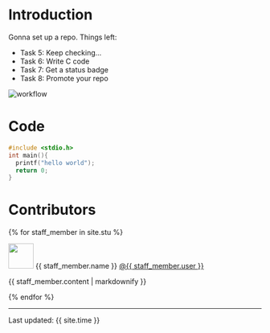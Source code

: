 # Introduction
Gonna set up a repo. Things left:
* Task 5: Keep checking...
* Task 6: Write C code
* Task 7: Get a status badge
* Task 8: Promote your repo

![workflow](https://github.com/csci3251-2021/project-team-i/actions/workflows/c-cpp.yml/badge.svg)
# Code
```C
#include <stdio.h>
int main(){
  printf("hello world");
  return 0;
}
```

# Contributors
{% for staff_member in site.stu %}
  <p><img class="media-object" src="{{ staff_member.image }}" width="50px" height="50px">
     {{ staff_member.name }}
    <a href="https://github.com/{{ staff_member.user }}">
      @{{ staff_member.user }}
    </a>
  </p>
  <p>{{ staff_member.content | markdownify }}</p>
{% endfor %}

---
Last updated: {{ site.time }}
